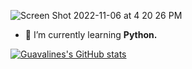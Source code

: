 ![Screen Shot 2022-11-06 at 4 20 26 PM](https://user-images.githubusercontent.com/100665876/200743209-b3b6fb34-7c23-4664-ac90-cb2c11841780.jpeg)
- 🌱 I’m currently learning **Python.**

[![Guavalines's GitHub stats](https://github-readme-stats.vercel.app/api?username=guavalines)](https://github.com/guavalines/github-readme-stats)

